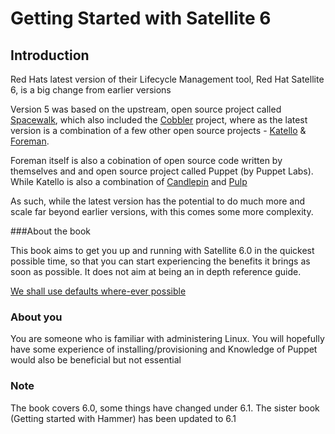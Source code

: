 # Getting Started with Satellite 6

## Introduction

Red Hats latest version of their Lifecycle Management tool, Red Hat Satellite 6, is a big change from earlier versions

Version 5 was based on the upstream, open source project called [Spacewalk](http://spacewalk.redhat.com/), which also included the [Cobbler](http://www.cobblerd.org/) project, where as the latest version is a combination of a few other open source projects - [Katello](http://www.katello.org/) & [Foreman](http://theforeman.org/).

Foreman itself is also a cobination of open source code written by themselves and and open source project called Puppet (by Puppet Labs). While Katello is also a combination of [Candlepin](http://www.candlepinproject.org/) and [Pulp](http://www.pulpproject.org/)

As such, while the latest version has the potential to do much more and scale far beyond earlier versions, with this comes some more complexity.

###About the book

This book aims to get you up and running with Satellite 6.0 in the quickest possible time, so that you can start experiencing the benefits it brings as soon as possible. It does not aim at being an in depth reference guide.

<u>We shall use defaults where-ever possible</u>

### About you

You are someone who is familiar with administering Linux. You will hopefully have some experience of installing/provisioning and Knowledge of Puppet would also be beneficial but not essential


### Note

The book covers 6.0, some things have changed under 6.1. The sister book (Getting started with Hammer) has been updated to 6.1